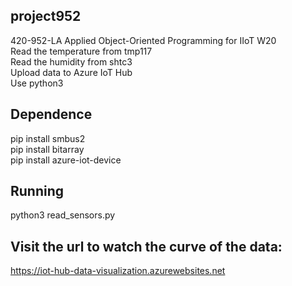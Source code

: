 ## project952
420-952-LA Applied Object-Oriented Programming for IIoT W20  
Read the temperature from tmp117  
Read the humidity from shtc3  
Upload data to Azure IoT Hub  
Use python3  
## Dependence
pip install smbus2  
pip install bitarray  
pip install azure-iot-device  
## Running
python3 read_sensors.py  
## Visit the url to watch the curve of the data:
https://iot-hub-data-visualization.azurewebsites.net  
